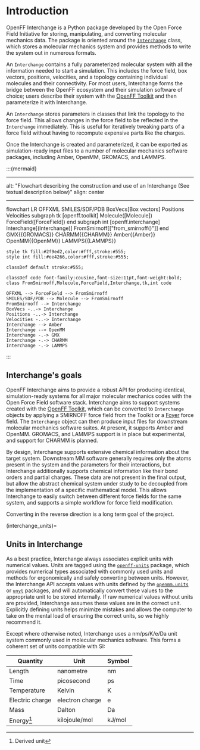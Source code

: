 # Introduction

OpenFF Interchange is a Python package developed by the Open Force Field
Initiative for storing, manipulating, and converting molecular mechanics data.
The package is oriented around the [`Interchange`] class, which stores
a molecular mechanics system and provides methods to write the system out in
numerous formats.

An `Interchange` contains a fully parameterized molecular system with all the
information needed to start a simulation. This includes the force field, box
vectors, positions, velocities, and a topology containing individual molecules
and their connectivity. For most users, Interchange forms the bridge between
the OpenFF ecosystem and their simulation software of choice; users describe
their system with the [OpenFF Toolkit] and then parameterize it with Interchange.

An `Interchange` stores parameters in classes that link the topology to the
force field. This allows changes in the force field to be reflected in the
`Interchange` immediately. This is useful for iteratively tweaking parts of a
force field without having to recompute expensive parts like the charges.

Once the Interchange is created and parameterized, it can be exported as
simulation-ready input files to a number of molecular mechanics software packages,
including Amber, OpenMM, GROMACS, and LAMMPS.

:::{mermaid}

---

alt: "Flowchart describing the construction and use of an Interchange (See textual description below)"
align: center

---
flowchart LR
    OFFXML
    SMILES/SDF/PDB
    BoxVecs[Box vectors]
    Positions
    Velocities
    subgraph tk [openff.toolkit]
        Molecule([Molecule])
        ForceField([ForceField])
    end
    subgraph int [openff.interchange]
        Interchange[(Interchange)]
        FromSmirnoff[["from_smirnoff()"]]
    end
    GMX{{GROMACS}}
    CHARMM{{CHARMM}}
    Amber{{Amber}}
    OpenMM{{OpenMM}}
    LAMMPS{{LAMMPS}}

    style tk fill:#2f9ed2,color:#fff,stroke:#555;
    style int fill:#ee4266,color:#fff,stroke:#555;

    classDef default stroke:#555;

    classDef code font-family:cousine,font-size:11pt,font-weight:bold;
    class FromSmirnoff,Molecule,ForceField,Interchange,tk,int code

    OFFXML --> ForceField --> FromSmirnoff
    SMILES/SDF/PDB --> Molecule --> FromSmirnoff
    FromSmirnoff --> Interchange
    BoxVecs -..-> Interchange
    Positions -..-> Interchange
    Velocities -..-> Interchange
    Interchange --> Amber
    Interchange --> OpenMM
    Interchange -.-> GMX
    Interchange -.-> CHARMM
    Interchange -.-> LAMMPS
:::

## Interchange's goals

OpenFF Interchange aims to provide a robust API for producing identical,
simulation-ready systems for all major molecular mechanics codes with the Open
Force Field software stack. Interchange aims to support systems created with
the [OpenFF Toolkit], which can be converted to `Interchange` objects by
applying a SMIRNOFF force field from the Toolkit or a [Foyer] force field. The
`Interchange` object can then produce input files for downstream molecular
mechanics software suites. At present, it supports Amber and OpenMM. GROMACS,
and LAMMPS support is in place but experimental, and support for CHARMM is
planned.

By design, Interchange supports extensive chemical information about the target
system. Downstream MM software generally requires only the atoms present in the
system and the parameters for their interactions, but Interchange additionally
supports chemical information like their bond orders and partial charges. These
data are not present in the final output, but allow the abstract chemical
system under study to be decoupled from the implementation of a specific
mathematical model. This allows Interchange to easily switch between different
force fields for the same system, and supports a simple workflow for force
field modification.

Converting in the reverse direction is a long term goal of the project.

(interchange_units)=

## Units in Interchange

As a best practice, Interchange always associates explicit units with numerical
values. Units are tagged using the [`openff-units`] package, which provides
numerical types associated with commonly used units and methods for
ergonomically and safely converting between units. However, the Interchange API
accepts values with units defined by the [`openmm.units`] or [`unyt`] packages,
and will automatically convert these values to the appropriate unit to be
stored internally. If raw numerical values without units are provided,
Interchange assumes these values are in the correct unit. Explicitly defining
units helps minimize mistakes and allows the computer to take on the mental
load of ensuring the correct units, so we highly recommend it.

Except where otherwise noted, Interchange uses a nm/ps/K/e/Da unit system
commonly used in molecular mechanics software. This forms a coherent set of
units compatible with SI:

| Quantity        | Unit            | Symbol |
|-----------------|-----------------|--------|
| Length          | nanometre       | nm     |
| Time            | picosecond      | ps     |
| Temperature     | Kelvin          | K      |
| Electric charge | electron charge | e      |
| Mass            | Dalton          | Da     |
| Energy[^drvd]   | kilojoule/mol   | kJ/mol |

[^drvd]: Derived unit

[`Interchange`]: openff.interchange.components.interchange.Interchange
[OpenFF Toolkit]: https://github.com/openforcefield/openff-toolkit
[`openff-units`]: https://github.com/openforcefield/openff-units
[`openmm.units`]: http://docs.openmm.org/latest/api-python/app.html#units
[`unyt`]: https://github.com/yt-project/unyt
[Foyer]: https://github.com/mosdef-hub/foyer
